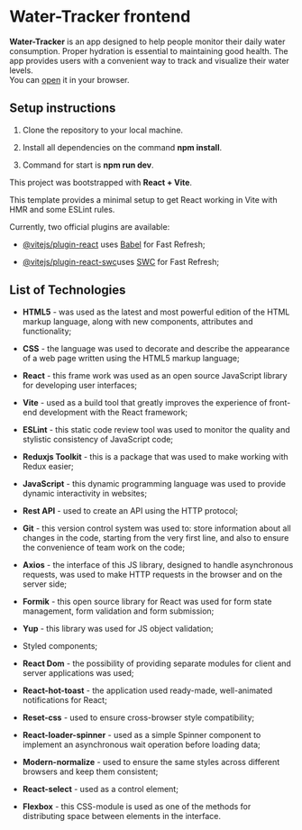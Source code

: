 # Water-Tracker frontend

**Water-Tracker** is an app designed to help people monitor their daily water consumption. Proper hydration is essential to maintaining good health. The app provides users with a convenient way to track and visualize their water levels.<br>
You can [open](https://github.com/OhWellNevermind/water-tracker?tab=readme-ov-file) it in your browser.

## Setup instructions

1. Clone the repository to your local machine.

2. Install all dependencies on the command **npm install**.

3. Command for start is **npm run dev**.

This project was bootstrapped with **React + Vite**.
<br>

This template provides a minimal setup to get React working in Vite with HMR and some ESLint rules.

Currently, two official plugins are available:

- <a href="https://github.com/vitejs/vite-plugin-react/blob/main/packages/plugin-react/README.md">@vitejs/plugin-react</a> uses <a href="https://babeljs.io/" rel="nofollow">Babel</a> for Fast Refresh;

- <a href="https://github.com/vitejs/vite-plugin-react-swc">@vitejs/plugin-react-swc</a>uses <a href="https://swc.rs/" rel="nofollow">SWC</a> for Fast Refresh;

## List of Technologies

- **HTML5** - was used as the latest and most powerful edition of the HTML markup language, along with new components, attributes and functionality;

- **CSS** - the language was used to decorate and describe the appearance of a web page written using the HTML5 markup language;

- **React** - this frame work was used as an open source JavaScript library for developing user interfaces;

- **Vite** - used as a build tool that greatly improves the experience of front-end development with the React framework;

- **ESLint** - this static code review tool was used to monitor the quality and stylistic consistency of JavaScript code;

- **Reduxjs Toolkit** - this is a package that was used to make working with Redux easier;

- **JavaScript** - this dynamic programming language was used to provide dynamic interactivity in websites;

- **Rest API** - used to create an API using the HTTP protocol;

- **Git** - this version control system was used to: store information about all changes in the code, starting from the very first line, and also to ensure the convenience of team work on the code;

- **Axios** - the interface of this JS library, designed to handle asynchronous requests, was used to make HTTP requests in the browser and on the server side;

- **Formik** - this open source library for React was used for form state management, form validation and form submission;

- **Yup** - this library was used for JS object validation;
- Styled components;

- **React Dom** - the possibility of providing separate modules for client and server applications was used;

- **React-hot-toast** - the application used ready-made, well-animated notifications for React;

- **Reset-css** - used to ensure cross-browser style compatibility;

- **React-loader-spinner** - used as a simple Spinner component to implement an asynchronous wait operation before loading data;

- **Modern-normalize** - used to ensure the same styles across different browsers and keep them consistent;

- **React-select** - used as a control element;

- **Flexbox** - this CSS-module is used as one of the methods for distributing space between elements in the interface.
